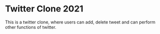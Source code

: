 # Twitter Clone 2021

This is a twitter clone, where users can add, delete tweet and can perform other functions of twitter.
